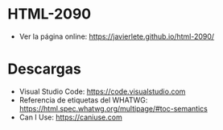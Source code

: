 # HTML-2090

- Ver la página online: https://javierlete.github.io/html-2090/

# Descargas

- Visual Studio Code: https://code.visualstudio.com
- Referencia de etiquetas del WHATWG: https://html.spec.whatwg.org/multipage/#toc-semantics
- Can I Use: https://caniuse.com
